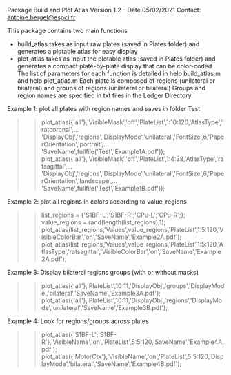 Package Build and Plot Atlas
Version 1.2 - Date 05/02/2021
Contact: antoine.bergel@espci.fr

This package contains two main functions
- build_atlas takes as input raw plates (saved in Plates folder) and generates a plotable atlas for easy display
- plot_atlas takes as input the plotable atlas (saved in Plates folder) and generates a compact plate-by-plate display that can be color-coded
The list of parameters for each function is detailed in help build_atlas.m and help plot_atlas.m
Each plate is composed of regions (unilateral or bilateral) and groups of regions (unilateral or bilateral)
Groups and region names are specified in txt files in the Ledger Directory.

Example 1: plot all plates with region names and saves in folder Test
>> plot_atlas({'all'},'VisibleMask','off','PlateList',1:10:120,'AtlasType','ratcoronal',...
    'DisplayObj','regions','DisplayMode','unilateral','FontSize',6,'PaperOrientation','portrait',...
    'SaveName',fullfile('Test','Example1A.pdf'));
>> plot_atlas({'all'},'VisibleMask','off','PlateList',1:4:38,'AtlasType','ratsagittal',...
    'DisplayObj','regions','DisplayMode','unilateral','FontSize',6,'PaperOrientation','landscape',...
    'SaveName',fullfile('Test','Example1B.pdf'));

Example 2: plot all regions in colors according to value_regions
>> list_regions = {'S1BF-L';'S1BF-R';'CPu-L';'CPu-R';};
>> value_regions = rand(length(list_regions),1);
>> plot_atlas(list_regions,'Values',value_regions,'PlateList',1:5:120,'VisibleColorBar','on','SaveName','Example2A.pdf');
>> plot_atlas(list_regions,'Values',value_regions,'PlateList',1:5:120,'AtlasType','ratsagittal','VisibleColorBar','on','SaveName','Example2A.pdf');

Example 3: Display bilateral regions groups (with or without masks)
>> plot_atlas({'all'},'PlateList',10:11,'DisplayObj','groups','DisplayMode','bilateral','SaveName','Example3A.pdf');
>> plot_atlas({'all'},'PlateList',10:11,'DisplayObj','regions','DisplayMode','unilateral','SaveName','Example3B.pdf');

Example 4: Look for regions/groups across plates
>> plot_atlas({'S1BF-L';'S1BF-R'},'VisibleName','on','PlateList',5:5:120,'SaveName','Example4A.pdf');
>> plot_atlas({'MotorCtx'},'VisibleName','on','PlateList',5:5:120,'DisplayMode','bilateral','SaveName','Example4B.pdf');